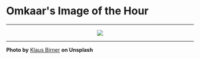 # Omkaar's Image of the Hour

---

<div align="center">

<a href="https://unsplash.com/photos/a-dramatic-view-of-a-canyons-interior-NObx81rBitA">
  <img src="https://images.unsplash.com/photo-1749030920873-afd61c493188?crop=entropy&cs=tinysrgb&fit=max&fm=jpg&ixid=M3w3NjA2Nzh8MHwxfHJhbmRvbXx8fHx8fHx8fDE3NTEyNTk2MDB8&ixlib=rb-4.1.0&q=80&w=1080" style="max-width:100%; height:auto;">
</a>



</div>

---

**Photo by** [Klaus Birner](https://unsplash.com/@thebrowny) **on Unsplash**
